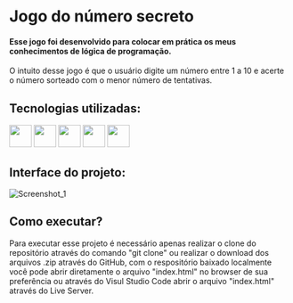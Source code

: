 # Jogo do número secreto
#### Esse jogo foi desenvolvido para colocar em prática os meus conhecimentos de lógica de programação.
<div>
  <p>O intuito desse jogo é que o usuário digite um número entre 1 a 10 e acerte o número sorteado com o menor número de tentativas.</p>
</div>

## Tecnologias utilizadas:
<div>
  <img src="https://cdn.jsdelivr.net/gh/devicons/devicon@latest/icons/html5/html5-original.svg" width="40" height="40" />     
  <img src="https://cdn.jsdelivr.net/gh/devicons/devicon@latest/icons/css3/css3-original.svg" width="40" height="40" />
  <img src="https://cdn.jsdelivr.net/gh/devicons/devicon@latest/icons/javascript/javascript-original.svg" width="40" height="40" />

  <img src="https://cdn.jsdelivr.net/gh/devicons/devicon@latest/icons/git/git-original.svg" width="40" height="40" />
  <img src="https://cdn.jsdelivr.net/gh/devicons/devicon@latest/icons/github/github-original.svg" width="40" height="40" />  
</div>

## Interface do projeto:
![Screenshot_1](https://github.com/arthurscarpin-dev/jogo-do-numero-secreto/assets/164823464/da0d6b47-1d31-4337-bfc8-2a57a4a5a9aa)

## Como executar?
<div>
  <p>Para executar esse projeto é necessário apenas realizar o clone do repositório através do comando "git clone" ou realizar o download dos arquivos .zip através do GitHub, com o respositório baixado localmente você pode abrir diretamente o arquivo "index.html" no browser de sua preferência ou através do Visul Studio Code abrir o arquivo "index.html" através do Live Server.</p>
</div>

